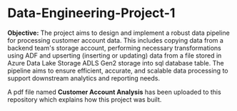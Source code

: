 # Data-Engineering-Project-1

**Objective:**
The project aims to design and implement a robust data pipeline for processing customer account data. This includes copying data from a backend team's storage account, performing necessary transformations using ADF and upserting (inserting or updating) data from a file stored in Azure Data Lake Storage ADLS Gen2 storage into sql database table. The pipeline aims to ensure efficient, accurate, and scalable data processing to support downstream analytics and reporting needs.

A pdf file named **Customer Account Analysis** has been uploaded to this repository which explains how this project was built.
